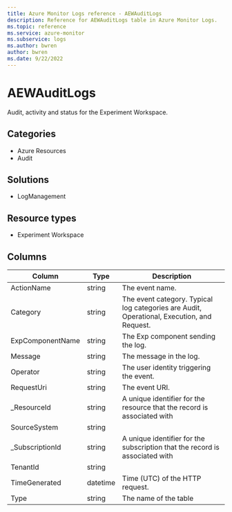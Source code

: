 ```yaml
---
title: Azure Monitor Logs reference - AEWAuditLogs
description: Reference for AEWAuditLogs table in Azure Monitor Logs.
ms.topic: reference
ms.service: azure-monitor
ms.subservice: logs
ms.author: bwren
author: bwren
ms.date: 9/22/2022
---
```


# AEWAuditLogs

 Audit, activity and status for the Experiment Workspace.

## Categories

- Azure Resources
- Audit
## Solutions

- LogManagement
## Resource types

- Experiment Workspace




## Columns

| Column | Type | Description |
| --- | --- | --- |
| ActionName | string | The event name. |
| Category | string | The event category. Typical log categories are Audit, Operational, Execution, and Request. |
| ExpComponentName | string | The Exp component sending the log. |
| Message | string | The message in the log. |
| Operator | string | The user identity triggering the event. |
| RequestUri | string | The event URI. |
| _ResourceId | string | A unique identifier for the resource that the record is associated with |
| SourceSystem | string |  |
| _SubscriptionId | string | A unique identifier for the subscription that the record is associated with |
| TenantId | string |  |
| TimeGenerated | datetime | Time (UTC) of the HTTP request. |
| Type | string | The name of the table |
